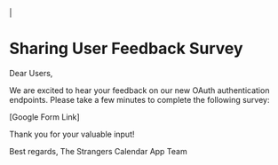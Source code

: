 |
# Sharing User Feedback Survey

Dear Users,

We are excited to hear your feedback on our new OAuth authentication endpoints. Please take a few minutes to complete the following survey:

[Google Form Link]

Thank you for your valuable input!

Best regards,
The Strangers Calendar App Team